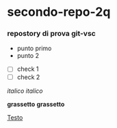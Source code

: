 # secondo-repo-2q
### repostory di prova git-vsc



- punto primo
- punto 2

- [ ] check 1 
- [ ] check 2

*italico*
_italico_

**grassetto**
__grassetto__

[Testo]([http://](https://github.com/Gioele1304/secondo-repo-2q/blob/main/README.md))
